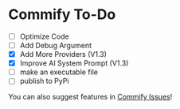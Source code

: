 # Commify To-Do

- [ ] Optimize Code
- [ ] Add Debug Argument
- [x] Add More Providers (V1.3)
- [x] Improve AI System Prompt (V1.3)
- [ ] make an executable file
- [ ] publish to PyPi

You can also suggest features in [Commify Issues](https://github.com/Matuco19/Commify/issues)!
